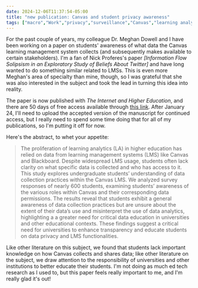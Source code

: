 ```yaml
---
date: 2024-12-06T11:37:54-05:00
title: "new publication: Canvas and student privacy awareness"
tags: ["macro","Work","privacy","surveillance","Canvas","learning analytics","Electronic Frontier Foundation","Meghan Dowell","learning management systems","Nick Proferes"]
---
```

For the past couple of years, my colleague Dr. Meghan Dowell and I have been working on a paper on students' awareness of what data the Canvas learning management system collects (and subsequently makes available to certain stakeholders). I'm a fan of Nick Proferes's paper *[Information Flow Solipsism in an Exploratory Study of Beliefs About Twitter]* and have long wanted to do something similar related to LMSs. This is even more Meghan's area of specialty than mine, though, so I was grateful that she was also interested in the subject and took the lead in turning this idea into reality. 

The paper is now published with *The Internet and Higher Education*, and there are 50 days of free access available through [this link](https://authors.elsevier.com/c/1kD6q3vNrYz9G2). After January 24, I'll need to upload the accepted version of the manuscript for continued access, but I really need to spend some time doing that for all of my publications, so I'm putting it off for now.

Here's the abstract, to whet your appetite: 

> The proliferation of learning analytics (LA) in higher education has relied on data from learning management systems (LMS) like Canvas and Blackboard. Despite widespread LMS usage, students often lack clarity on what specific data is collected and who has access to it. This study explores undergraduate students’ understanding of data collection practices within the Canvas LMS. We analyzed survey responses of nearly 600 students, examining students’ awareness of the various roles within Canvas and their corresponding data permissions. The results reveal that students exhibit a general awareness of data collection practices but are unsure about the extent of their data’s use and misinterpret the use of data analytics, highlighting a a greater need for critical data education in universities and other educational contexts. These findings suggest a critical need for universities to enhance transparency and educate students on data privacy and LMS functionalities.

Like other literature on this subject, we found that students lack important knowledge on how Canvas collects and shares data; like other literature on the subject, we draw attention to the responsibility of universities and other institutions to better educate their students. I'm not doing as much ed tech research as I used to, but this paper feels really important to me, and I'm really glad it's out!